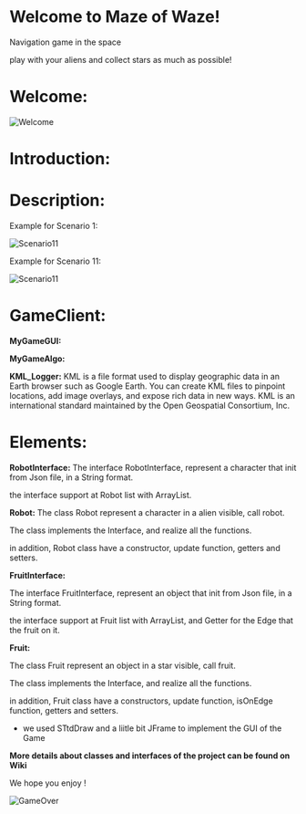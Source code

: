 # Welcome to Maze of Waze!

Navigation game in the space

play with your aliens and collect stars as much as possible!





# Welcome:

![Welcome](http://www.up2me.co.il/imgs/67178178.png)

 
# Introduction:

# Description:

Example for Scenario 1:

![Scenario11](http://www.up2me.co.il/imgs/48804872.png)

Example for Scenario 11:

![Scenario11](http://www.up2me.co.il/imgs/48804872.png)



# GameClient:

**MyGameGUI:**

**MyGameAlgo:**

**KML_Logger:** 
KML is a file format used to display geographic data in an Earth browser such as Google Earth. You can create KML files to pinpoint locations, add image overlays, and expose rich data in new ways. KML is an international standard maintained by the Open Geospatial Consortium, Inc.







# Elements:

**RobotInterface:**
The interface RobotInterface, represent a character that init from Json file, in a String format.

the interface support at Robot list with ArrayList.

**Robot:**
The class Robot represent a character in a alien visible, call robot.

The class implements the Interface, and realize all the functions.

in addition, Robot class have a constructor, update function, getters and setters.

**FruitInterface:**

The interface FruitInterface, represent an object that init from Json file, in a String format.

the interface support at Fruit list with ArrayList, and Getter for the Edge that the fruit on it.

**Fruit:**

The class Fruit represent an object in a star visible, call fruit.

The class implements the Interface, and realize all the functions.

in addition, Fruit class have a constructors, update function, isOnEdge function, getters and setters.





* we used STtdDraw and a liitle bit JFrame to implement the GUI of the Game

**More details about classes and interfaces of the project can be found on Wiki**

We hope you enjoy !

![GameOver](http://www.up2me.co.il/imgs/70056305.png)
